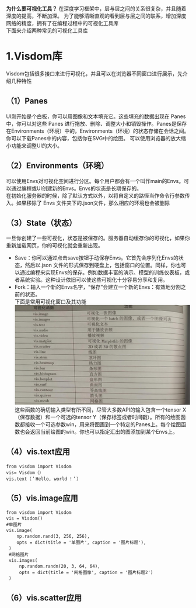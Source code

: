 **为什么要可视化工具？**
在深度学习框架中，层与层之间的关系很复杂，并且随着深度的提高，不断加深。 
为了能够清晰直观的看到层与层之间的联系，增加深度网络的精度，拥有了在编程过程中的可视化工具库  
下面来介绍两种常见的可视化工具库
# 1.Visdom库  
Visdom包括很多接口来进行可视化，并且可以在浏览器不同窗口进行展示，先介绍几种特性    
## （1）Panes  
UI刚开始是个白板，你可以用图像和文本填充它。这些填充的数据出现在 Panes 中，你可以对这些 Panes 进行拖放、删除、调整大小和销毁操作。Panes是保存在Environments（环境）中的，Environments（环境）的状态存储在会话之间。你可以下载Panes中的内容，包括你在SVG中的绘图。
可以使用浏览器的放大缩小功能来调整UI的大小。
## （2）Environments（环境）
可以使用Envs对可视化空间进行分区。每个用户都会有一个叫作main的Envs。可以通过编程或UI创建新的Envs。Envs的状态是长期保存的。  
在初始化服务器的时候，除了默认方式以外，以将自定义的路径当作命令行参数传入。如果移除了 Envs 文件夹下的.json文件，那么相应的环境也会被删除  
## （3）State（状态）
一旦你创建了一些可视化，状态是被保存的。服务器自动缓存你的可视化，如果你重新加载网页，你的可视化就会重新出现。
- Save：你可以通过点击save按钮手动保存Envs。它首先会序列化Envs的状态，然后以.json 文件的形式保存到硬盘上，包括窗口的位置。同样，你也可以通过编程来实现Envs的保存。例如数据丰富的演示、模型的训练仪表板，或者系统实验。这种设计依旧可以使这些可视化十分容易分享和复用。
- Fork：输入一个新的Envs名字，“保存”会建立一个新的Envs：有效地分割之前的状态。  
下面是常用可视化窗口及其功能  
![图片](https://github.com/1511878271/Pytorch/blob/main/5.jpg)  
这些函数的确切输入类型有所不同，尽管大多数API的输入包含一个tensor X（保存数据）和一个可选的tensor Y（保存标签或者时间戳）。所有的绘图函数都接收一个可选参数win，用来将图画到一个特定的Panes上。每个绘图函数也会返回当前绘图的win。你也可以指定汇出的图添加到某个Envs上。
## （4）vis.text应用  
```  
from visdom import Visdom
vis= Visdom（）
vis.text（＇Hello, world !＇） 
```  
## （5）vis.image应用  
```  
from visdom import Visdom  
vis = Visdom()  
#单图片
vis.image(  
    np.random.rand(3, 256, 256),  
    opts = dict(title = '单图片', caption = '图片标题'),
 )
 #网格图片  
 vis.images( 
     np.random.randn(20, 3, 64, 64),
     opts = dict(title = '网格图像', caption = '图片标题2')
 )  
 ```  
## （6）vis.scatter应用   
 
